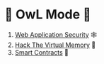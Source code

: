 # 🦉 OwL Mode 🦉

1. [Web Application Security](./WebAppSec) 🕸
2. [Hack The Virtual Memory](./HackTheVM) 🐛
3. [Smart Contracts](./smartcontracts) 🛂
